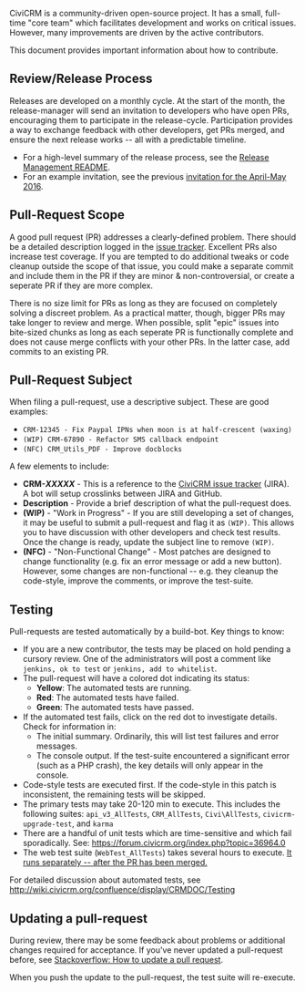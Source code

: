 CiviCRM is a community-driven open-source project. It has a small,
full-time "core team" which facilitates development and works on critical
issues. However, many improvements are driven by the active contributors.

This document provides important information about how to contribute.

## Review/Release Process

Releases are developed on a monthly cycle.  At the start of the month, the
release-manager will send an invitation to developers who have open PRs,
encouraging them to participate in the release-cycle.  Participation
provides a way to exchange feedback with other developers, get PRs merged,
and ensure the next release works -- all with a predictable timeline.

 * For a high-level summary of the release process, see the
   [Release Management README](https://github.com/civicrm/release-management/blob/master/README.md).
 * For an example invitation, see the previous [invitation for the April-May 2016](https://github.com/civicrm/release-management/issues/1).

## Pull-Request Scope

A good pull request (PR) addresses a clearly-defined problem. There should be a detailed description logged in the [issue tracker](http://issues.civicrm.org/). Excellent PRs also increase test coverage. If you are tempted to do additional tweaks or code cleanup outside the scope of that issue, you could make a separate commit and include them in the PR if they are minor & non-controversial, or create a seperate PR if they are more complex.

There is no size limit for PRs as long as they are focused on completely solving a discreet problem. As a practical matter, though, bigger PRs may take longer to review and merge. When possible, split "epic" issues into bite-sized chunks as long as each seperate PR is functionally complete and does not cause merge conflicts with your other PRs. In the latter case, add commits to an existing PR.

## Pull-Request Subject

When filing a pull-request, use a descriptive subject. These are good examples:

 * `CRM-12345 - Fix Paypal IPNs when moon is at half-crescent (waxing)`
 * `(WIP) CRM-67890 - Refactor SMS callback endpoint`
 * `(NFC) CRM_Utils_PDF - Improve docblocks`

A few elements to include:

 * **CRM-_XXXXX_** - This is a reference to the [CiviCRM issue tracker](http://issues.civicrm.org/)
   (JIRA). A bot will setup crosslinks between JIRA and GitHub.
 * **Description** - Provide a brief description of what the pull-request does.
 * **(WIP)** - "Work in Progress" - If you are still developing a set of
   changes, it may be useful to submit a pull-request and flag it as
   `(WIP)`. This allows you to have discussion with other developers and
   check test results. Once the change is ready, update the subject line
   to remove `(WIP)`.
 * **(NFC)** - "Non-Functional Change" - Most patches are designed to
   change functionality (e.g. fix an error message or add a new button).
   However, some changes are non-functional -- e.g. they cleanup the
   code-style, improve the comments, or improve the test-suite.

## Testing

Pull-requests are tested automatically by a build-bot. Key things to know:

 * If you are a new contributor, the tests may be placed on hold pending a
   cursory review. One of the administrators will post a comment like
   `jenkins, ok to test` or `jenkins, add to whitelist`.
 * The pull-request will have a colored dot indicating its status:
   * **Yellow**: The automated tests are running.
   * **Red**: The automated tests have failed.
   * **Green**: The automated tests have passed.
 * If the automated test fails, click on the red dot to investigate details. Check for information in:
   * The initial summary. Ordinarily, this will list test failures and error messages.
   * The console output. If the test-suite encountered a significant error (such as a PHP crash),
     the key details will only appear in the console.
 * Code-style tests are executed first. If the code-style in this patch is inconsistent, the remaining tests will be skipped.
 * The primary tests may take 20-120 min to execute. This includes the following suites: `api_v3_AllTests`, `CRM_AllTests`, `Civi\AllTests`, `civicrm-upgrade-test`, and `karma`
 * There are a handful of unit tests which are time-sensitive and which fail sporadically. See: https://forum.civicrm.org/index.php?topic=36964.0
 * The web test suite (`WebTest_AllTests`) takes several hours to execute. [It runs separately -- after the PR has been merged.](https://test.civicrm.org/job/CiviCRM-WebTest-Matrix/)

For detailed discussion about automated tests, see http://wiki.civicrm.org/confluence/display/CRMDOC/Testing

## Updating a pull-request

During review, there may be some feedback about problems or additional
changes required for acceptance.  If you've never updated a pull-request
before, see [Stackoverflow: How to update a pull request](http://stackoverflow.com/questions/9790448/how-to-update-a-pull-request).

When you push the update to the pull-request, the test suite will re-execute.
